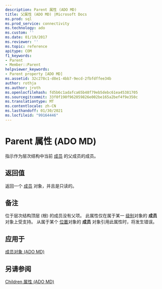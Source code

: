 ```yaml
---
description: Parent 属性 (ADO MD)
title: 父属性 (ADO MD) |Microsoft Docs
ms.prod: sql
ms.prod_service: connectivity
ms.technology: ado
ms.custom: ''
ms.date: 01/19/2017
ms.reviewer: ''
ms.topic: reference
apitype: COM
f1_keywords:
- Parent
- Member::Parent
helpviewer_keywords:
- Parent property [ADO MD]
ms.assetid: 32c278c1-d8e1-4bb7-9ecd-2fbfdffee34b
author: rothja
ms.author: jroth
ms.openlocfilehash: fd5b6c1adafca65b48f79eb5debc61ea45381705
ms.sourcegitcommit: 33f0f190f962059826e002be165a2bef4f9e350c
ms.translationtype: MT
ms.contentlocale: zh-CN
ms.lasthandoff: 01/30/2021
ms.locfileid: "99164446"
---
```

# <a name="parent-property-ado-md"></a>Parent 属性 (ADO MD)
指示作为层次结构中当前 [成员](./member-object-ado-md.md) 的父成员的成员。  
  
## <a name="return-values"></a>返回值  
 返回一个 [成员](./member-object-ado-md.md) 对象，并且是只读的。  
  
## <a name="remarks"></a>备注  
 位于层次结构顶层 (根) 的成员没有父项。 此属性仅在属于某一 [级别](./level-object-ado-md.md)对象的 **成员** 对象上受支持。 从属于某个 [位置](./position-object-ado-md.md)对象的 **成员** 对象引用此属性时，将发生错误。  
  
## <a name="applies-to"></a>应用于  
 [成员对象 (ADO MD)](./member-object-ado-md.md)  
  
## <a name="see-also"></a>另请参阅  
 [Children 属性 (ADO MD)](./children-property-ado-md.md)
